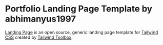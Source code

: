 # Portfolio Landing Page Template by abhimanyus1997

[Landing Page](https://www.tailwindtoolbox.com/templates/landing-page) is an open source, generic landing page template for [Tailwind CSS](https://tailwindcss.com/) created by [Tailwind Toolbox](https://www.tailwindtoolbox.com/).


